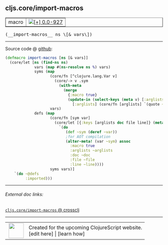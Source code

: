 ## cljs.core/import-macros



 <table border="1">
<tr>
<td>macro</td>
<td><a href="https://github.com/cljsinfo/cljs-api-docs/tree/0.0-927"><img valign="middle" alt="[+] 0.0-927" title="Added in 0.0-927" src="https://img.shields.io/badge/+-0.0--927-lightgrey.svg"></a> </td>
</tr>
</table>


 <samp>
(__import-macros__ ns \[& vars\])<br>
</samp>

---







Source code @ [github](https://github.com/clojure/clojurescript/blob/r3165/src/clj/cljs/core.clj#L47-L73):

```clj
(defmacro import-macros [ns [& vars]]
  (core/let [ns (find-ns ns)
             vars (map #(ns-resolve ns %) vars)
             syms (map
                    (core/fn [^clojure.lang.Var v]
                      (core/-> v .sym
                        (with-meta
                          (merge
                            {:macro true}
                            (update-in (select-keys (meta v) [:arglists :doc :file :line])
                              [:arglists] (core/fn [arglists] `(quote ~arglists)))))))
                    vars)
             defs (map
                    (core/fn [sym var]
                      (core/let [{:keys [arglists doc file line]} (meta sym)]
                        `(do
                           (def ~sym (deref ~var))
                           ;for AOT compilation
                           (alter-meta! (var ~sym) assoc
                             :macro true
                             :arglists ~arglists
                             :doc ~doc
                             :file ~file
                             :line ~line))))
                    syms vars)]
    `(do ~@defs
         :imported)))
```

<!--
Repo - tag - source tree - lines:

 <pre>
clojurescript @ r3165
└── src
    └── clj
        └── cljs
            └── <ins>[core.clj:47-73](https://github.com/clojure/clojurescript/blob/r3165/src/clj/cljs/core.clj#L47-L73)</ins>
</pre>

-->

---



###### External doc links:

[`cljs.core/import-macros` @ crossclj](http://crossclj.info/fun/cljs.core/import-macros.html)<br>

---

 <table>
<tr><td>
<img valign="middle" align="right" width="48px" src="http://i.imgur.com/Hi20huC.png">
</td><td>
Created for the upcoming ClojureScript website.<br>
[edit here] | [learn how]
</td></tr></table>

[edit here]:https://github.com/cljsinfo/cljs-api-docs/blob/master/cljsdoc/cljs.core/import-macros.cljsdoc
[learn how]:https://github.com/cljsinfo/cljs-api-docs/wiki/cljsdoc-files

<!--

This information was too distracting to show to readers, but I'll leave it
commented here since it is helpful to:

- pretty-print the data used to generate this document
- and show how to retrieve that data



The API data for this symbol:

```clj
{:ns "cljs.core",
 :name "import-macros",
 :type "macro",
 :signature ["[ns [& vars]]"],
 :source {:code "(defmacro import-macros [ns [& vars]]\n  (core/let [ns (find-ns ns)\n             vars (map #(ns-resolve ns %) vars)\n             syms (map\n                    (core/fn [^clojure.lang.Var v]\n                      (core/-> v .sym\n                        (with-meta\n                          (merge\n                            {:macro true}\n                            (update-in (select-keys (meta v) [:arglists :doc :file :line])\n                              [:arglists] (core/fn [arglists] `(quote ~arglists)))))))\n                    vars)\n             defs (map\n                    (core/fn [sym var]\n                      (core/let [{:keys [arglists doc file line]} (meta sym)]\n                        `(do\n                           (def ~sym (deref ~var))\n                           ;for AOT compilation\n                           (alter-meta! (var ~sym) assoc\n                             :macro true\n                             :arglists ~arglists\n                             :doc ~doc\n                             :file ~file\n                             :line ~line))))\n                    syms vars)]\n    `(do ~@defs\n         :imported)))",
          :title "Source code",
          :repo "clojurescript",
          :tag "r3165",
          :filename "src/clj/cljs/core.clj",
          :lines [47 73]},
 :full-name "cljs.core/import-macros",
 :full-name-encode "cljs.core/import-macros",
 :history [["+" "0.0-927"]]}

```

Retrieve the API data for this symbol:

```clj
;; from Clojure REPL
(require '[clojure.edn :as edn])
(-> (slurp "https://raw.githubusercontent.com/cljsinfo/cljs-api-docs/catalog/cljs-api.edn")
    (edn/read-string)
    (get-in [:symbols "cljs.core/import-macros"]))
```

-->
